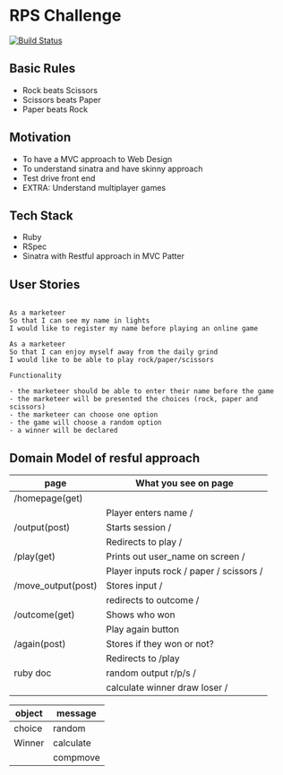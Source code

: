 # RPS Challenge

[![Build Status](https://travis-ci.org/collier-jo/rps-challenge.svg?branch=master)](https://travis-ci.org/collier-jo/rps-challenge)

## Basic Rules

- Rock beats Scissors
- Scissors beats Paper
- Paper beats Rock

## Motivation 
- To have a MVC approach to Web Design
- To understand sinatra and have skinny approach 
- Test drive front end 
- EXTRA: Understand multiplayer games 

## Tech Stack 
- Ruby 
- RSpec 
- Sinatra with Restful approach in MVC Patter 

## User Stories ##

```

As a marketeer
So that I can see my name in lights
I would like to register my name before playing an online game

As a marketeer
So that I can enjoy myself away from the daily grind
I would like to be able to play rock/paper/scissors

Functionality

- the marketeer should be able to enter their name before the game
- the marketeer will be presented the choices (rock, paper and scissors)
- the marketeer can choose one option
- the game will choose a random option
- a winner will be declared

```

## Domain Model of resful approach

|page| What you see on page|
|---|---------------------|
|/homepage(get)     ||
 |                  | Player enters name /|
|/output(post)      | Starts session /|
|                   | Redirects to play /|
|/play(get)         | Prints out user_name on screen /|
 |                  | Player inputs rock / paper / scissors /|
|/move_output(post) | Stores input /|
|                   | redirects to outcome /|
|/outcome(get)      | Shows who won|
 |                  | Play again button  |
|/again(post)       | Stores if they won or not? |
|                   | Redirects to /play|
|ruby doc           | random output r/p/s / |
|                   | calculate winner draw loser /|


|object|message|
|-----|-------|
|choice| random|
|Winner| calculate|
|| compmove| 

